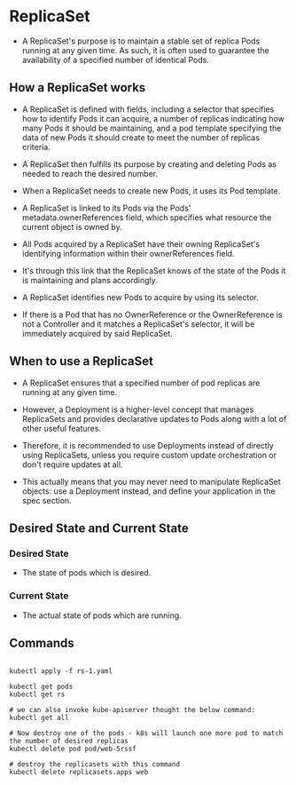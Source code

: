 # ReplicaSet

- A ReplicaSet's purpose is to maintain a stable set of replica Pods running at any given time. As such, it is often used to guarantee the availability of a specified number of identical Pods.

## How a ReplicaSet works

- A ReplicaSet is defined with fields, including a selector that specifies how to identify Pods it can acquire, a number of replicas indicating how many Pods it should be maintaining, and a pod template specifying the data of new Pods it should create to meet the number of replicas criteria.
- A ReplicaSet then fulfills its purpose by creating and deleting Pods as needed to reach the desired number.
- When a ReplicaSet needs to create new Pods, it uses its Pod template.

- A ReplicaSet is linked to its Pods via the Pods' metadata.ownerReferences field, which specifies what resource the current object is owned by.
- All Pods acquired by a ReplicaSet have their owning ReplicaSet's identifying information within their ownerReferences field.
- It's through this link that the ReplicaSet knows of the state of the Pods it is maintaining and plans accordingly.

- A ReplicaSet identifies new Pods to acquire by using its selector.
- If there is a Pod that has no OwnerReference or the OwnerReference is not a Controller and it matches a ReplicaSet's selector, it will be immediately acquired by said ReplicaSet.

## When to use a ReplicaSet

- A ReplicaSet ensures that a specified number of pod replicas are running at any given time.
- However, a Deployment is a higher-level concept that manages ReplicaSets and provides declarative updates to Pods along with a lot of other useful features.
- Therefore, it is recommended to use Deployments instead of directly using ReplicaSets, unless you require custom update orchestration or don't require updates at all.

- This actually means that you may never need to manipulate ReplicaSet objects: use a Deployment instead, and define your application in the spec section.

## Desired State and Current State

### Desired State

- The state of pods which is desired.

### Current State

- The actual state of pods which are running.

## Commands

```shell

kubectl apply -f rs-1.yaml

kubectl get pods
kubectl get rs

# we can also invoke kube-apiserver thought the below command:
kubectl get all

# Now destroy one of the pods - k8s will launch one more pod to match the number of desired replicas
kubectl delete pod pod/web-5rssf

# destroy the replicasets with this command
kubectl delete replicasets.apps web

```

